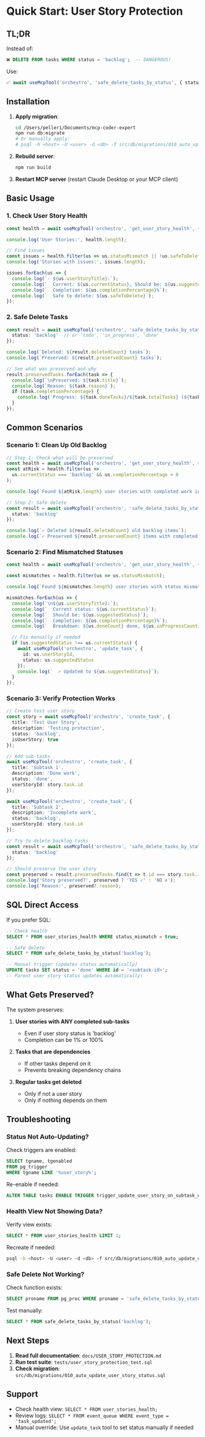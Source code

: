 # Quick Start: User Story Protection

## TL;DR

Instead of:
```sql
❌ DELETE FROM tasks WHERE status = 'backlog';  -- DANGEROUS!
```

Use:
```typescript
✅ await useMcpTool('orchestro', 'safe_delete_tasks_by_status', { status: 'backlog' });
```

## Installation

1. **Apply migration**:
   ```bash
   cd /Users/pelleri/Documents/mcp-coder-expert
   npm run db:migrate
   # Or manually apply:
   # psql -h <host> -U <user> -d <db> -f src/db/migrations/010_auto_update_user_story_status.sql
   ```

2. **Rebuild server**:
   ```bash
   npm run build
   ```

3. **Restart MCP server** (restart Claude Desktop or your MCP client)

## Basic Usage

### 1. Check User Story Health

```typescript
const health = await useMcpTool('orchestro', 'get_user_story_health', {});

console.log('User Stories:', health.length);

// Find issues
const issues = health.filter(us => us.statusMismatch || !us.safeToDelete);
console.log('Stories with issues:', issues.length);

issues.forEach(us => {
  console.log(`- ${us.userStoryTitle}:`);
  console.log(`  Current: ${us.currentStatus}, Should be: ${us.suggestedStatus}`);
  console.log(`  Completion: ${us.completionPercentage}%`);
  console.log(`  Safe to delete: ${us.safeToDelete}`);
});
```

### 2. Safe Delete Tasks

```typescript
const result = await useMcpTool('orchestro', 'safe_delete_tasks_by_status', {
  status: 'backlog'  // or 'todo', 'in_progress', 'done'
});

console.log(`Deleted: ${result.deletedCount} tasks`);
console.log(`Preserved: ${result.preservedCount} tasks`);

// See what was preserved and why
result.preservedTasks.forEach(task => {
  console.log(`\nPreserved: ${task.title}`);
  console.log(`Reason: ${task.reason}`);
  if (task.completionPercentage) {
    console.log(`Progress: ${task.doneTasks}/${task.totalTasks} (${task.completionPercentage}%)`);
  }
});
```

## Common Scenarios

### Scenario 1: Clean Up Old Backlog

```typescript
// Step 1: Check what will be preserved
const health = await useMcpTool('orchestro', 'get_user_story_health', {});
const atRisk = health.filter(us =>
  us.currentStatus === 'backlog' && us.completionPercentage > 0
);

console.log(`Found ${atRisk.length} user stories with completed work in backlog`);

// Step 2: Safe delete
const result = await useMcpTool('orchestro', 'safe_delete_tasks_by_status', {
  status: 'backlog'
});

console.log(`✓ Deleted ${result.deletedCount} old backlog items`);
console.log(`✓ Preserved ${result.preservedCount} items with completed work`);
```

### Scenario 2: Find Mismatched Statuses

```typescript
const health = await useMcpTool('orchestro', 'get_user_story_health', {});

const mismatches = health.filter(us => us.statusMismatch);

console.log(`Found ${mismatches.length} user stories with status mismatches:`);

mismatches.forEach(us => {
  console.log(`\n${us.userStoryTitle}:`);
  console.log(`  Current status: ${us.currentStatus}`);
  console.log(`  Should be: ${us.suggestedStatus}`);
  console.log(`  Completion: ${us.completionPercentage}%`);
  console.log(`  Breakdown: ${us.doneCount} done, ${us.inProgressCount} in progress, ${us.todoCount} todo, ${us.backlogCount} backlog`);

  // Fix manually if needed
  if (us.suggestedStatus !== us.currentStatus) {
    await useMcpTool('orchestro', 'update_task', {
      id: us.userStoryId,
      status: us.suggestedStatus
    });
    console.log(`  ✓ Updated to ${us.suggestedStatus}`);
  }
});
```

### Scenario 3: Verify Protection Works

```typescript
// Create test user story
const story = await useMcpTool('orchestro', 'create_task', {
  title: 'Test User Story',
  description: 'Testing protection',
  status: 'backlog',
  isUserStory: true
});

// Add sub-tasks
await useMcpTool('orchestro', 'create_task', {
  title: 'Subtask 1',
  description: 'Done work',
  status: 'done',
  userStoryId: story.task.id
});

await useMcpTool('orchestro', 'create_task', {
  title: 'Subtask 2',
  description: 'Incomplete work',
  status: 'backlog',
  userStoryId: story.task.id
});

// Try to delete backlog tasks
const result = await useMcpTool('orchestro', 'safe_delete_tasks_by_status', {
  status: 'backlog'
});

// Should preserve the user story
const preserved = result.preservedTasks.find(t => t.id === story.task.id);
console.log('Story preserved?', preserved ? 'YES ✓' : 'NO ✗');
console.log('Reason:', preserved?.reason);
```

## SQL Direct Access

If you prefer SQL:

```sql
-- Check health
SELECT * FROM user_stories_health WHERE status_mismatch = true;

-- Safe delete
SELECT * FROM safe_delete_tasks_by_status('backlog');

-- Manual trigger (updates status automatically)
UPDATE tasks SET status = 'done' WHERE id = '<subtask-id>';
-- Parent user story status updates automatically!
```

## What Gets Preserved?

The system preserves:

1. **User stories with ANY completed sub-tasks**
   - Even if user story status is 'backlog'
   - Completion can be 1% or 100%

2. **Tasks that are dependencies**
   - If other tasks depend on it
   - Prevents breaking dependency chains

3. **Regular tasks get deleted**
   - Only if not a user story
   - Only if nothing depends on them

## Troubleshooting

### Status Not Auto-Updating?

Check triggers are enabled:
```sql
SELECT tgname, tgenabled
FROM pg_trigger
WHERE tgname LIKE '%user_story%';
```

Re-enable if needed:
```sql
ALTER TABLE tasks ENABLE TRIGGER trigger_update_user_story_on_subtask_update;
```

### Health View Not Showing Data?

Verify view exists:
```sql
SELECT * FROM user_stories_health LIMIT 1;
```

Recreate if needed:
```bash
psql -h <host> -U <user> -d <db> -f src/db/migrations/010_auto_update_user_story_status.sql
```

### Safe Delete Not Working?

Check function exists:
```sql
SELECT proname FROM pg_proc WHERE proname = 'safe_delete_tasks_by_status';
```

Test manually:
```sql
SELECT * FROM safe_delete_tasks_by_status('backlog');
```

## Next Steps

1. **Read full documentation**: `docs/USER_STORY_PROTECTION.md`
2. **Run test suite**: `tests/user_story_protection_test.sql`
3. **Check migration**: `src/db/migrations/010_auto_update_user_story_status.sql`

## Support

- Check health view: `SELECT * FROM user_stories_health;`
- Review logs: `SELECT * FROM event_queue WHERE event_type = 'task_updated';`
- Manual override: Use `update_task` tool to set status manually if needed
